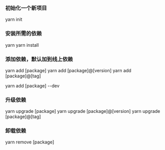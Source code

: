 ### 初始化一个新项目
yarn init

### 安装所需的依赖
yarn
yarn install

### 添加依赖，默认加到线上依赖
yarn add [package]
yarn add [package]@[version]
yarn add [package]@[tag]

yarn add [package] --dev

### 升级依赖
yarn upgrade [package]
yarn upgrade [package]@[version]
yarn upgrade [package]@[tag]

### 卸载依赖
yarn remove [package]